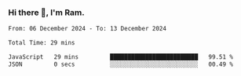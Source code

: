### Hi there 👋, I'm Ram.

<!--START_SECTION:waka-->

```txt
From: 06 December 2024 - To: 13 December 2024

Total Time: 29 mins

JavaScript   29 mins         █████████████████████████   99.51 %
JSON         0 secs          ░░░░░░░░░░░░░░░░░░░░░░░░░   00.49 %
```

<!--END_SECTION:waka-->
